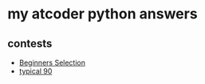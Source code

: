 # my atcoder python answers

## contests
- [Beginners Selection](https://atcoder.jp/contests/abs)
- [typical 90](https://atcoder.jp/contests/typical90)
